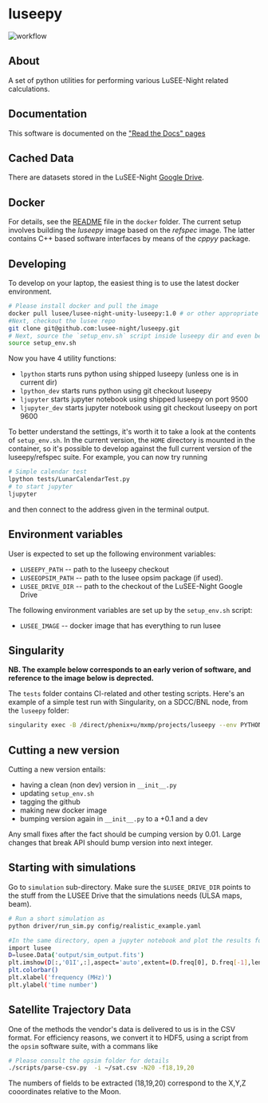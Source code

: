 # luseepy
![workflow](https://github.com/lusee-night/luseepy/actions/workflows/luseepy-test.yml/badge.svg)

## About
A set of python utilities for performing various LuSEE-Night related calculations.

## Documentation

This software is documented on the ["Read the Docs" pages](https://luseepy.readthedocs.io/en/latest/)

## Cached Data

There are datasets stored in the LuSEE-Night [Google Drive](https://drive.google.com/drive/folders/0AM52i9DVjqkAUk9PVA).

## Docker
For details, see the [README](docker/README.md) file in the `docker` folder. The current setup
involves building the _luseepy_ image based on the _refspec_ image. The latter contains C++ based
software interfaces by means of the _cppyy_ package.

## Developing

To develop on your laptop, the easiest thing is to use the latest docker environment.

```bash
# Please install docker and pull the image
docker pull lusee/lusee-night-unity-luseepy:1.0 # or other appropriate version.
#Next, checkout the lusee repo
git clone git@github.com:lusee-night/luseepy.git
# Next, source the `setup_env.sh` script inside luseepy dir and even better, put it into your `.bashrc`.
source setup_env.sh
```

Now you have 4 utility functions:
 * `lpython` starts runs python using shipped luseepy (unless one is in current dir)
 * `lpython_dev` starts runs python using git checkout luseepy 
 * `ljupyter` starts jupyter notebook using shipped luseepy on port 9500
 * `ljupyter_dev` starts jupyter notebook using git checkout luseepy on port 9600
 
To better understand the settings, it's worth it to take a look at the contents of `setup_env.sh`.
In the current version, the `HOME` directory is mounted in the container, so it's possible to
develop against the full current version of the luseepy/refspec suite. For example, you can now try running

```bash
# Simple calendar test
lpython tests/LunarCalendarTest.py
# to start jupyter
ljupyter
```
and then connect to the address given in the terminal output.

## Environment variables

User is expected to set up the following environment variables:

 * `LUSEEPY_PATH` -- path to the luseepy checkout
 * `LUSEEOPSIM_PATH` -- path to the lusee opsim package (if used).
 * `LUSEE_DRIVE_DIR` -- path to the checkout of the LuSEE-Night Google Drive
 
The following environment variables are set up by the `setup_env.sh` script:

 * `LUSEE_IMAGE` -- docker image that has everything to run lusee

## Singularity

__NB. The example below corresponds to an early verion of software, and reference to the image below is deprected.__

The `tests` folder contains CI-related and other testing scripts. Here's an example
of a simple test run with Singularity, on a SDCC/BNL node, from the `luseepy` folder:

```bash
singularity exec -B /direct/phenix+u/mxmp/projects/luseepy --env PYTHONPATH=/direct/phenix+u/mxmp/projects/luseepy docker://lusee/lusee-night-foundation:0.1 ./tests/LunarCalendarTest.py
```

## Cutting a new version

Cutting a new version entails:
 * having a clean (non dev) version in `__init__.py`
 * updating `setup_env.sh`
 * tagging the github
 * making new docker image
 * bumping version again in `__init__.py` to a +0.1 and a dev
 
Any small fixes after the fact should be cumping version by 0.01.
Large changes that break API should bump version into next integer.


## Starting with simulations

Go to `simulation` sub-directory. Make sure the `$LUSEE_DRIVE_DIR` points to the stuff from the LUSEE Drive that the simulations needs (ULSA maps, beam).

```bash
# Run a short simulation as
python driver/run_sim.py config/realistic_example.yaml

#In the same directory, open a jupyter notebook and plot the results for the NE cross-correlation, imaginary part as:
import lusee
D=lusee.Data('output/sim_output.fits')
plt.imshow(D[:,'01I',:],aspect='auto',extent=(D.freq[0], D.freq[-1],len(D.times),0))
plt.colorbar()
plt.xlabel('frequency (MHz)')
plt.ylabel('time number')
```

## Satellite Trajectory Data

One of the methods the vendor's data is delivered to us is in the CSV format.
For efficiency reasons, we convert it to HDF5, using a script from the `opsim` software suite,
with a commans like

```bash
# Please consult the opsim folder for details
./scripts/parse-csv.py  -i ~/sat.csv -N20 -f18,19,20
```

The numbers of fields to be extracted (18,19,20) correspond to the X,Y,Z cooordinates
relative to the Moon.
